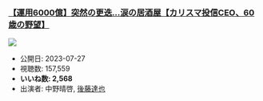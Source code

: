 ### [【運用6000億】突然の更迭…涙の居酒屋【カリスマ投信CEO、60歳の野望】](https://www.youtube.com/watch?v=fKFlVKecZvI)
[![](https://img.youtube.com/vi/fKFlVKecZvI/hqdefault.jpg)](https://www.youtube.com/watch?v=fKFlVKecZvI)
-   公開日: 2023-07-27
-   視聴数: 157,559
-   **いいね数: 2,568**
-   出演者: 中野晴啓, [後藤達也](/rehacq_fan/people/後藤達也 "wikilink")
